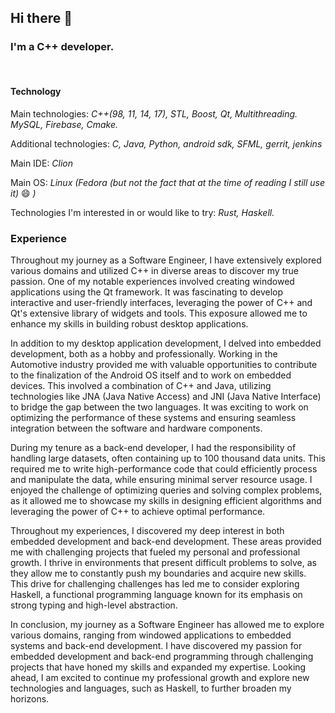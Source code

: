 ## Hi there 👋

### I'm a C++ developer.
<br>


#### **Technology**
Main technologies: *C++(98, 11, 14, 17), STL, Boost, Qt, Multithreading. MySQL, Firebase, Cmake.*

Additional technologies: *C, Java, Python, android sdk, SFML, gerrit, jenkins*

Main IDE: *Clion*

Main OS: *Linux (Fedora (but not the fact that at the time of reading I still use it)* 😄 *)*

Technologies I'm interested in or would like to try: *Rust, Haskell.*
<br>

### Experience

<p> Throughout my journey as a Software Engineer, I have extensively explored various domains and utilized C++ in diverse areas to discover my true passion. One of my notable experiences involved creating windowed applications using the Qt framework. It was fascinating to develop interactive and user-friendly interfaces, leveraging the power of C++ and Qt's extensive library of widgets and tools. This exposure allowed me to enhance my skills in building robust desktop applications.</p>

<p>In addition to my desktop application development, I delved into embedded development, both as a hobby and professionally. Working in the Automotive industry provided me with valuable opportunities to contribute to the finalization of the Android OS itself and to work on embedded devices. This involved a combination of C++ and Java, utilizing technologies like JNA (Java Native Access) and JNI (Java Native Interface) to bridge the gap between the two languages. It was exciting to work on optimizing the performance of these systems and ensuring seamless integration between the software and hardware components.</p>

<p>During my tenure as a back-end developer, I had the responsibility of handling large datasets, often containing up to 100 thousand data units. This required me to write high-performance code that could efficiently process and manipulate the data, while ensuring minimal server resource usage. I enjoyed the challenge of optimizing queries and solving complex problems, as it allowed me to showcase my skills in designing efficient algorithms and leveraging the power of C++ to achieve optimal performance.</p>

<p>Throughout my experiences, I discovered my deep interest in both embedded development and back-end development. These areas provided me with challenging projects that fueled my personal and professional growth. I thrive in environments that present difficult problems to solve, as they allow me to constantly push my boundaries and acquire new skills. This drive for challenging challenges has led me to consider exploring Haskell, a functional programming language known for its emphasis on strong typing and high-level abstraction.</p>

<p>In conclusion, my journey as a Software Engineer has allowed me to explore various domains, ranging from windowed applications to embedded systems and back-end development. I have discovered my passion for embedded development and back-end programming through challenging projects that have honed my skills and expanded my expertise. Looking ahead, I am excited to continue my professional growth and explore new technologies and languages, such as Haskell, to further broaden my horizons.</p>
